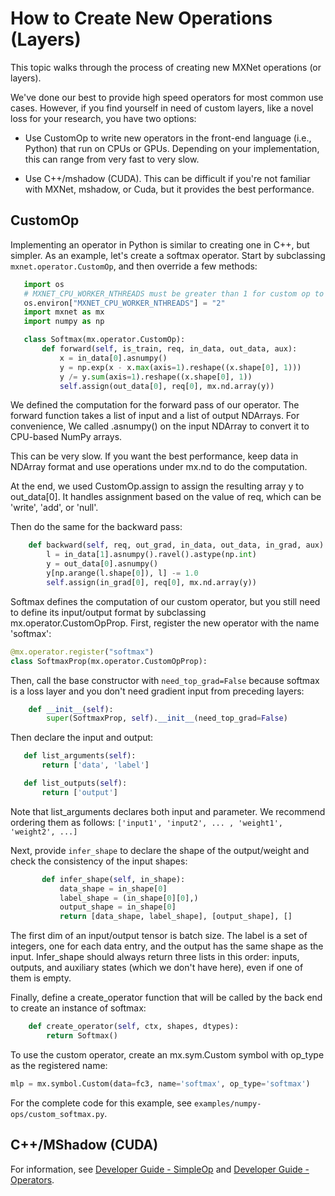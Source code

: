 # How to Create New Operations (Layers)

This topic walks through the process of creating new MXNet operations (or layers).

We've done our best to provide high speed operators for most common use cases. However, if you find yourself in need of custom layers, like a novel loss for your research, you have two options:

* Use CustomOp to write new operators in the front-end language (i.e., Python) that run on CPUs or GPUs. Depending on your implementation, this can range from very fast to very slow.

* Use C++/mshadow (CUDA). This can be difficult if you're not familiar with MXNet, mshadow, or Cuda, but it provides the best performance.

## CustomOp
Implementing an operator in Python is similar to creating one in C++, but simpler. As an example, let's create a softmax operator. Start by subclassing `mxnet.operator.CustomOp`, and then override a few methods:

 ```python
    import os
    # MXNET_CPU_WORKER_NTHREADS must be greater than 1 for custom op to work on CPU
    os.environ["MXNET_CPU_WORKER_NTHREADS"] = "2"
    import mxnet as mx
    import numpy as np

    class Softmax(mx.operator.CustomOp):
        def forward(self, is_train, req, in_data, out_data, aux):
            x = in_data[0].asnumpy()
            y = np.exp(x - x.max(axis=1).reshape((x.shape[0], 1)))
            y /= y.sum(axis=1).reshape((x.shape[0], 1))
            self.assign(out_data[0], req[0], mx.nd.array(y))
 ```

We defined the computation for the forward pass of our operator. The forward function takes a list of input and a list of output NDArrays. For convenience, We called .asnumpy() on the input NDArray to convert it to CPU-based NumPy arrays.

This can be very slow. If you want the best performance, keep data in NDArray format and use operations under mx.nd to do the computation.

At the end, we used CustomOp.assign to assign the resulting array y to out_data[0]. It handles assignment based on the value of req, which can be 'write', 'add', or 'null'.

Then do the same for the backward pass:

```python
    def backward(self, req, out_grad, in_data, out_data, in_grad, aux):
        l = in_data[1].asnumpy().ravel().astype(np.int)
        y = out_data[0].asnumpy()
        y[np.arange(l.shape[0]), l] -= 1.0
        self.assign(in_grad[0], req[0], mx.nd.array(y))
```

Softmax defines the computation of our custom operator, but you still need to define its input/output format by subclassing mx.operator.CustomOpProp.
First, register the new operator with the name 'softmax':

```python
@mx.operator.register("softmax")
class SoftmaxProp(mx.operator.CustomOpProp):
```

Then, call the base constructor with `need_top_grad=False` because softmax is a loss layer and you don't need gradient input from preceding layers:

```python
    def __init__(self):
        super(SoftmaxProp, self).__init__(need_top_grad=False)
```

Then declare the input and output:

 ```python
    def list_arguments(self):
        return ['data', 'label']

    def list_outputs(self):
        return ['output']
 ```

Note that list_arguments declares both input and parameter. We recommend ordering them as follows:  `['input1', 'input2', ... , 'weight1', 'weight2', ...]`

Next, provide `infer_shape` to declare the shape of the output/weight and check the consistency of the input shapes:

 ```python
        def infer_shape(self, in_shape):
            data_shape = in_shape[0]
            label_shape = (in_shape[0][0],)
            output_shape = in_shape[0]
            return [data_shape, label_shape], [output_shape], []
 ```
The first dim of an input/output tensor is batch size. The label is a set of integers, one for each data entry, and the output has the same shape as the input. Infer_shape should always return three lists in this order: inputs, outputs, and auxiliary states (which we don't have here), even if one of them is empty.

Finally, define a create_operator function that will be called by the back end to create an instance of softmax:

```python
    def create_operator(self, ctx, shapes, dtypes):
        return Softmax()
```

To use the custom operator, create an mx.sym.Custom symbol with op_type as the registered name:

```python
mlp = mx.symbol.Custom(data=fc3, name='softmax', op_type='softmax')
```

For the complete code for this example, see `examples/numpy-ops/custom_softmax.py`.

## C++/MShadow (CUDA)
For information, see [Developer Guide - SimpleOp](http://mxnet.io/architecture/overview.html#simpleop-the-unified-operator-api) and [Developer Guide - Operators](http://mxnet.io/architecture/overview.html#operators-in-mxnet).
